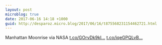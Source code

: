 ```yaml
---
layout: post
microblog: true
date: 2017-06-16 14:18 +1000
guid: http://desparoz.micro.blog/2017/06/16/t875568231154462721.html
---
```

Manhattan Moonrise via NASA [t.co/GOrvDk9kI...](https://t.co/GOrvDk9kI2) [t.co/iqeGPQLvB...](https://t.co/iqeGPQLvBN)
